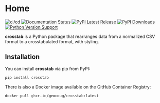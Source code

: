 # Home

[![ci/cd](https://github.com/geocoug/crosstab/actions/workflows/ci-cd.yml/badge.svg)](https://github.com/geocoug/crosstab/actions/workflows/ci-cd.yml)
[![Documentation Status](https://readthedocs.org/projects/pg-upsert/badge/?version=latest)](https://pg-upsert.readthedocs.io/en/latest/?badge=latest)
[![PyPI Latest Release](https://img.shields.io/pypi/v/crosstab.svg)](https://pypi.org/project/crosstab/)
[![PyPI Downloads](https://img.shields.io/pypi/dm/crosstab.svg?label=pypi%20downloads)](https://pypi.org/project/crosstab/)
[![Python Version Support](https://img.shields.io/pypi/pyversions/crosstab.svg)](https://pypi.org/project/crosstab/)

**crosstab** is a Python package that rearranges data from a normalized CSV format to a crosstabulated format, with styling.

## Installation

You can install **crosstab** via pip from PyPI:

```bash
pip install crosstab
```

There is also a Docker image available on the GitHub Container Registry:

```bash
docker pull ghcr.io/geocoug/crosstab:latest
```
